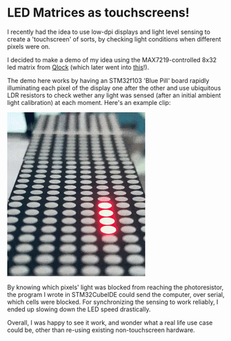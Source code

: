 # LED Matrices as touchscreens!
I recently had the idea to use low-dpi displays and light level sensing to create a 'touchscreen' of sorts, by checking light conditions when different pixels were on.

I decided to make a demo of my idea using the MAX7219-controlled 8x32 led matrix from [Qlock](/#/2022-10-04_Qlock:_A_MAX7219_LED_Desk_Clock) (which later went into [this](/#2024-11-02_GOLWay72:_A_Conway's_Game_Of_Life_Trinket)!).

The demo here works by having an STM32f103 'Blue Pill' board rapidly illuminating each pixel of the display one after the other and use ubiquitous LDR resistors to check wether any light was sensed (after an initial ambient light calibration) at each moment. Here's an example clip:

![led matrix display](assets/display.webp)

By knowing which pixels' light was blocked from reaching the photoresistor, the program I wrote in STM32CubeIDE could send the computer, over serial, which cells were blocked. For synchronizing the sensing to work reliably, I ended up slowing down the LED speed drastically.

Overall, I was happy to see it work, and wonder what a real life use case could be, other than re-using existing non-touchscreen hardware.